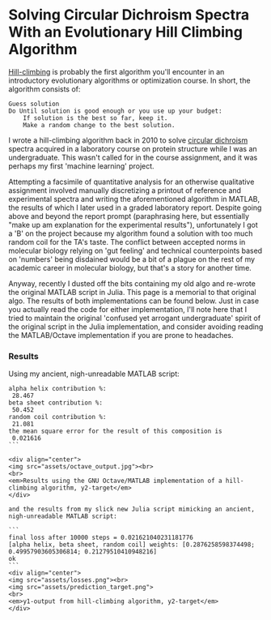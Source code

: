 # Solving Circular Dichroism Spectra With an Evolutionary Hill Climbing Algorithm

[Hill-climbing](https://en.wikipedia.org/wiki/Hill_climbing) is probably the first algorithm you'll encounter in an introductory evolutionary algorithms or optimization course. In short, the algorithm consists of:

```
Guess solution
Do Until solution is good enough or you use up your budget:
	If solution is the best so far, keep it.
	Make a random change to the best solution. 
```

I wrote a hill-climbing algorithm back in 2010 to solve [circular dichroism](https://en.wikipedia.org/wiki/Circular_dichroism) spectra acquired in a laboratory course on protein structure while I was an undergraduate. This wasn't called for in the course assignment, and it was perhaps my first 'machine learning' project.

Attempting a facsimile of quantitative analysis for an otherwise qualitative assignment involved manually discretizing a printout of reference and experimental spectra and writing the aforementioned algorithm in MATLAB, the results of which I later used in a graded laboratory report. Despite going above and beyond the report prompt (paraphrasing here, but essentially "make up am explanation for the experimental results"), unfortunately I got a 'B' on the project because my algorithm found a solution with too much random coil for the TA's taste. The conflict between accepted norms in molecular biology relying on 'gut feeling' and technical counterpoints based on 'numbers' being disdained would be a bit of a plague on the rest of my academic career in molecular biology, but that's a story for another time.

Anyway, recently I dusted off the bits containing my old algo and re-wrote the original MATLAB script in Julia. This page is a memorial to that original algo. The results of both implementations can be found below. Just in case you actually read the code for either implementation, I'll note here that I tried to maintain the original 'confused yet arrogant undergraduate' spirit of the original script in the Julia implementation, and consider avoiding reading the MATLAB/Octave implementation if you are prone to headaches. 


### Results

Using my ancient, nigh-unreadable MATLAB script: 

````
alpha helix contribution %:
 28.467
beta sheet contribution %:
 50.452
random coil contribution %:
 21.081
the mean square error for the result of this composition is
 0.021616
```

<div align="center">
<img src="assets/octave_output.jpg"><br>
<br>
<em>Results using the GNU Octave/MATLAB implementation of a hill-climbing algorithm, y2-target</em>
</div>

and the results from my slick new Julia script mimicking an ancient, nigh-unreadable MATLAB script:

```
final loss after 10000 steps = 0.021621040231181776
[alpha helix, beta sheet, random coil] weights: [0.2876258598374498; 0.49957903605306814; 0.21279510410948216]
ok
```
<div align="center">
<img src="assets/losses.png"><br>
<img src="assets/prediction_target.png">
<br>
<em>y1-output from hill-climbing algorithm, y2-target</em>
</div>
